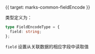 {{ target: marks-common-fieldEncode }}

类型定义为：

```ts
type FieldEncodeType = {
  field: string;
};
```

`field` 设置从关联数据的相应字段中读取值
